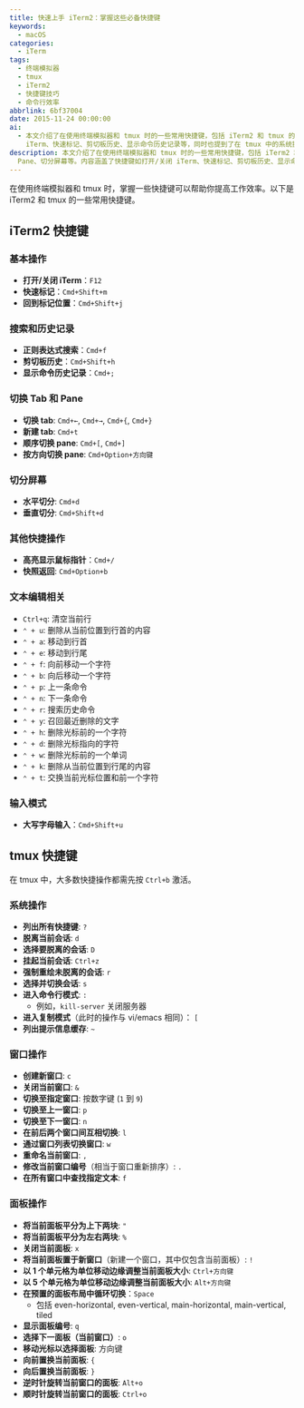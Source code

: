 ```yaml
---
title: 快速上手 iTerm2：掌握这些必备快捷键
keywords:
  - macOS
categories:
  - iTerm
tags:
  - 终端模拟器
  - tmux
  - iTerm2
  - 快捷键技巧
  - 命令行效率
abbrlink: 6bf37004
date: 2015-11-24 00:00:00
ai:
  - 本文介绍了在使用终端模拟器和 tmux 时的一些常用快捷键，包括 iTerm2 和 tmux 的基本操作、搜索和历史记录、切换 Tab 和 Pane、切分屏幕等。内容涵盖了快捷键如打开/关闭
    iTerm、快速标记、剪切板历史、显示命令历史记录等，同时也提到了在 tmux 中的系统操作、窗口和面板管理以及输入模式相关操作。
description: 本文介绍了在使用终端模拟器和 tmux 时的一些常用快捷键，包括 iTerm2 和 tmux 的基本操作、搜索和历史记录、切换 Tab 和
  Pane、切分屏幕等。内容涵盖了快捷键如打开/关闭 iTerm、快速标记、剪切板历史、显示命令历史记录等，同时也提到了在 tmux 中的系统操作、窗口和面板管理以及输入模式相关操作。
---
```


在使用终端模拟器和 tmux 时，掌握一些快捷键可以帮助你提高工作效率。以下是 iTerm2 和 tmux 的一些常用快捷键。

## iTerm2 快捷键

### 基本操作

- **打开/关闭 iTerm**：`F12`
- **快速标记**：`Cmd+Shift+m`
- **回到标记位置**：`Cmd+Shift+j`

### 搜索和历史记录

- **正则表达式搜索**：`Cmd+f`
- **剪切板历史**：`Cmd+Shift+h`
- **显示命令历史记录**：`Cmd+;`

### 切换 Tab 和 Pane

- **切换 tab**: `Cmd+←`, `Cmd+→`, `Cmd+{`, `Cmd+}`
- **新建 tab**: `Cmd+t`
- **顺序切换 pane**: `Cmd+[`, `Cmd+]`
- **按方向切换 pane**: `Cmd+Option+方向键`

### 切分屏幕

- **水平切分**: `Cmd+d`
- **垂直切分**: `Cmd+Shift+d`

### 其他快捷操作

- **高亮显示鼠标指针**：`Cmd+/`
- **快照返回**: `Cmd+Option+b`

### 文本编辑相关

- `Ctrl+q`: 清空当前行
- `⌃ + u`: 删除从当前位置到行首的内容
- `⌃ + a`: 移动到行首
- `⌃ + e`: 移动到行尾
- `⌃ + f`: 向前移动一个字符
- `⌃ + b`: 向后移动一个字符
- `⌃ + p`: 上一条命令
- `⌃ + n`: 下一条命令
- `⌃ + r`: 搜索历史命令
- `⌃ + y`: 召回最近删除的文字
- `⌃ + h`: 删除光标前的一个字符
- `⌃ + d`: 删除光标指向的字符
- `⌃ + w`: 删除光标前的一个单词
- `⌃ + k`: 删除从当前位置到行尾的内容
- `⌃ + t`: 交换当前光标位置和前一个字符

### 输入模式

- **大写字母输入**：`Cmd+Shift+u`

## tmux 快捷键

在 tmux 中，大多数快捷操作都需先按 `Ctrl+b` 激活。

### 系统操作

- **列出所有快捷键**: `?`
- **脱离当前会话**: `d`
- **选择要脱离的会话**: `D`
- **挂起当前会话**: `Ctrl+z`
- **强制重绘未脱离的会话**: `r`
- **选择并切换会话**: `s`
- **进入命令行模式**: `:`
  - 例如，`kill-server` 关闭服务器
- **进入复制模式**（此时的操作与 vi/emacs 相同）： `[`
- **列出提示信息缓存**: `~`

### 窗口操作

- **创建新窗口**: `c`
- **关闭当前窗口**: `&`
- **切换至指定窗口**: 按数字键 (`1` 到 `9`)
- **切换至上一窗口**: `p`
- **切换至下一窗口**: `n`
- **在前后两个窗口间互相切换**: `l`
- **通过窗口列表切换窗口**: `w`
- **重命名当前窗口**: `,`
- **修改当前窗口编号**（相当于窗口重新排序）: `.`
- **在所有窗口中查找指定文本**: `f`

### 面板操作

- **将当前面板平分为上下两块**: `"`
- **将当前面板平分为左右两块**: `%`
- **关闭当前面板**: `x`
- **将当前面板置于新窗口**（新建一个窗口，其中仅包含当前面板）: `!`
- **以 1 个单元格为单位移动边缘调整当前面板大小**: `Ctrl+方向键`
- **以 5 个单元格为单位移动边缘调整当前面板大小**: `Alt+方向键`
- **在预置的面板布局中循环切换**：`Space`
  - 包括 even-horizontal, even-vertical, main-horizontal, main-vertical, tiled
- **显示面板编号**: `q`
- **选择下一面板（当前窗口）**: `o`
- **移动光标以选择面板**: 方向键
- **向前置换当前面板**: `{`
- **向后置换当前面板**: `}`
- **逆时针旋转当前窗口的面板**: `Alt+o`
- **顺时针旋转当前窗口的面板**: `Ctrl+o`
